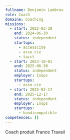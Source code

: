 ```yaml
---
fullname: Benjamin Lambrou
role: Coach
domaine: Coaching
missions:
  - start: 2022-03-28
    end: 2024-06-30
    status: independent
    startups:
      - accesscite
      - asso.cie
      - tacct
  - start: 2023-10-01
    end: 2025-06-30
    status: independent
    employer: Inops
    startups:
      - asso.cie
  - start: 2025-03-17
    end: 2025-12-17
    status: independent
    employer: Inops
    startups:
      - handicompatible
competences: []
---
```

Coach produit France Travail